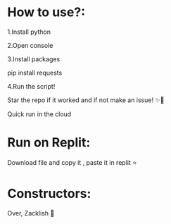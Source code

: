 # How to use?:
1.Install python

2.Open console

3.Install packages

pip install requests

4.Run the script!

Star the repo if it worked and if not make an issue! ✨💖

Quick run in the cloud

# Run on Replit:
Download file and copy it , paste it in replit ⭐

# Constructors:
Over, Zacklish 👀

